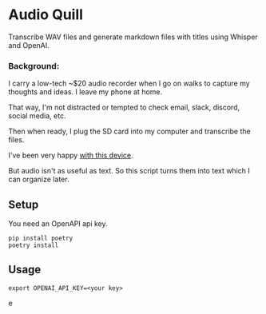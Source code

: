 # Audio Quill

Transcribe WAV files and generate markdown files with titles using Whisper and OpenAI.

### Background:

I carry a low-tech ~$20 audio recorder when I go on walks to capture my thoughts and ideas. I leave my phone at home.

That way, I'm not distracted or tempted to check email, slack, discord, social media, etc.

Then when ready, I plug the SD card into my computer and transcribe the files.

I've been very happy [with this device](https://www.amazon.com/dp/B0CKRBSM1X?psc=1&ref=ppx_yo2ov_dt_b_product_details).

But audio isn't as useful as text. So this script turns them into text which I can organize later.

## Setup

You need an OpenAPI api key.

```shell
pip install poetry
poetry install
```

## Usage

```shell
export OPENAI_API_KEY=<your key>

```

 e